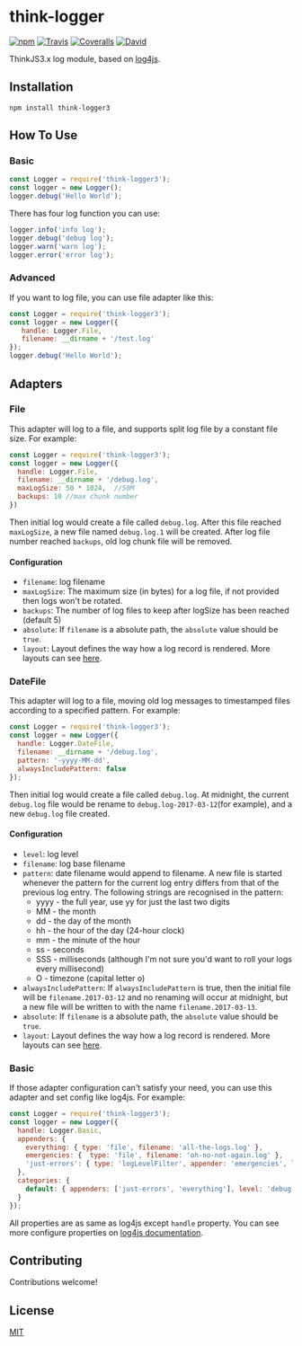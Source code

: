 # think-logger

[![npm](https://img.shields.io/npm/v/think-logger3.svg?style=flat-square)]()
[![Travis](https://img.shields.io/travis/thinkjs/think-logger.svg?style=flat-square)]()
[![Coveralls](https://img.shields.io/coveralls/thinkjs/think-logger/master.svg?style=flat-square)]()
[![David](https://img.shields.io/david/thinkjs/think-logger.svg?style=flat-square)]()

ThinkJS3.x log module, based on [log4js](https://github.com/log4js-node/log4js-node).

## Installation

    npm install think-logger3


## How To Use


### Basic 

  ```js
 const Logger = require('think-logger3');
 const logger = new Logger();
 logger.debug('Hello World');
  ```


There has four log function you can use:

 ```js
logger.info('info log');
logger.debug('debug log');
logger.warn('warn log');
logger.error('error log');
 ```

### Advanced

If you want to log file, you can use file adapter like this:

```js
const Logger = require('think-logger3');
const logger = new Logger({
   handle: Logger.File,
   filename: __dirname + '/test.log'
});
logger.debug('Hello World');
```

## Adapters

### File

This adapter will log to a file, and supports split log file by a constant file size. For example:

```js
const Logger = require('think-logger3');
const logger = new Logger({
  handle: Logger.File,
  filename: __dirname + '/debug.log',
  maxLogSize: 50 * 1024,  //50M
  backups: 10 //max chunk number
})
```

Then initial log would create a file called `debug.log`. After this file reached `maxLogSize`, a new file named `debug.log.1` will be created. After log file number reached `backups`, old log chunk file will be removed.

#### Configuration

- `filename`: log filename
- `maxLogSize`: The maximum size (in bytes) for a log file, if not provided then logs won't be rotated.
- `backups`: The number of log files to keep after logSize has been reached (default 5)
- `absolute`: If `filename` is a absolute path, the `absolute` value should be `true`.
- `layout`: Layout defines the way how a log record is rendered. More layouts can see [here](https://log4js-node.github.io/log4js-node/layouts.html).

### DateFile

This adapter will log to a file, moving old log messages to timestamped files according to a specified pattern. For example:

```js
const Logger = require('think-logger3');
const logger = new Logger({
  handle: Logger.DateFile,
  filename: __dirname + '/debug.log',
  pattern: '-yyyy-MM-dd',
  alwaysIncludePattern: false
});
```

Then initial log would create a file called `debug.log`. At midnight, the current `debug.log` file would be rename to `debug.log-2017-03-12`(for example), and a new `debug.log` file created.

#### Configuration

- `level`: log level
- `filename`: log base filename
- `pattern`: date filename would append to filename. A new file is started whenever the pattern for the current log entry differs from that of the previous log entry. The following strings are recognised in the pattern:
  - yyyy - the full year, use yy for just the last two digits
  - MM - the month
  - dd - the day of the month
  - hh - the hour of the day (24-hour clock)
  - mm - the minute of the hour
  - ss - seconds
  - SSS - milliseconds (although I'm not sure you'd want to roll your logs every millisecond)
  - O - timezone (capital letter o)
- `alwaysIncludePattern`: If `alwaysIncludePattern` is true, then the initial file will be `filename.2017-03-12` and no renaming will occur at midnight, but a new file will be written to with the name `filename.2017-03-13`.
- `absolute`: If `filename` is a absolute path, the `absolute` value should be `true`.
- `layout`: Layout defines the way how a log record is rendered. More layouts can see [here](https://log4js-node.github.io/log4js-node/layouts.html).

### Basic

If those adapter configuration can't satisfy your need, you can use this adapter and set config like log4js. For example:

```js
const Logger = require('think-logger3');
const logger = new Logger({
  handle: Logger.Basic,
  appenders: {
    everything: { type: 'file', filename: 'all-the-logs.log' },
    emergencies: {  type: 'file', filename: 'oh-no-not-again.log' },
    'just-errors': { type: 'logLevelFilter', appender: 'emergencies', level: 'error' }
  },
  categories: {
    default: { appenders: ['just-errors', 'everything'], level: 'debug' }
  }
});
```

All properties are as same as log4js except `handle` property. You can see more configure properties on [log4js documentation](https://log4js-node.github.io/log4js-node/api.html#configuration-object).


## Contributing

Contributions welcome!

## License

[MIT](https://github.com/thinkjs/think-logger/blob/master/LICENSE)
